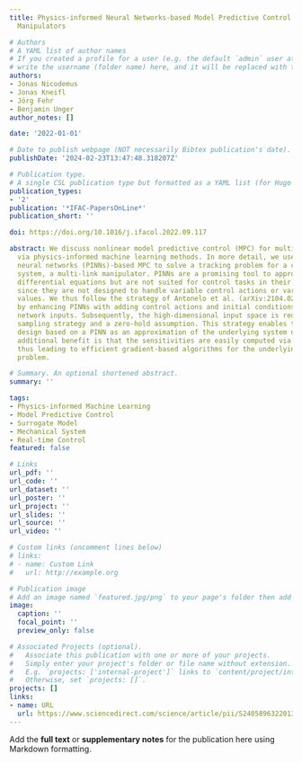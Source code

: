 ```yaml
---
title: Physics-informed Neural Networks-based Model Predictive Control for Multi-link
  Manipulators

# Authors
# A YAML list of author names
# If you created a profile for a user (e.g. the default `admin` user at `content/authors/admin/`), 
# write the username (folder name) here, and it will be replaced with their full name and linked to their profile.
authors:
- Jonas Nicodemus
- Jonas Kneifl
- Jörg Fehr
- Benjamin Unger
author_notes: []

date: '2022-01-01'

# Date to publish webpage (NOT necessarily Bibtex publication's date).
publishDate: '2024-02-23T13:47:48.318207Z'

# Publication type.
# A single CSL publication type but formatted as a YAML list (for Hugo requirements).
publication_types:
- '2'
publication: '*IFAC-PapersOnLine*'
publication_short: ''

doi: https://doi.org/10.1016/j.ifacol.2022.09.117

abstract: We discuss nonlinear model predictive control (MPC) for multi-body dynamics
  via physics-informed machine learning methods. In more detail, we use a physics-informed
  neural networks (PINNs)-based MPC to solve a tracking problem for a complex mechanical
  system, a multi-link manipulator. PINNs are a promising tool to approximate (partial)
  differential equations but are not suited for control tasks in their original form
  since they are not designed to handle variable control actions or variable initial
  values. We thus follow the strategy of Antonelo et al. (arXiv:2104.02556, 2021)
  by enhancing PINNs with adding control actions and initial conditions as additional
  network inputs. Subsequently, the high-dimensional input space is reduced via a
  sampling strategy and a zero-hold assumption. This strategy enables the controller
  design based on a PINN as an approximation of the underlying system dynamics. The
  additional benefit is that the sensitivities are easily computed via automatic differentiation,
  thus leading to efficient gradient-based algorithms for the underlying optimal control
  problem.

# Summary. An optional shortened abstract.
summary: ''

tags:
- Physics-informed Machine Learning
- Model Predictive Control
- Surrogate Model
- Mechanical System
- Real-time Control
featured: false

# Links
url_pdf: ''
url_code: ''
url_dataset: ''
url_poster: ''
url_project: ''
url_slides: ''
url_source: ''
url_video: ''

# Custom links (uncomment lines below)
# links:
# - name: Custom Link
#   url: http://example.org

# Publication image
# Add an image named `featured.jpg/png` to your page's folder then add a caption below.
image:
  caption: ''
  focal_point: ''
  preview_only: false

# Associated Projects (optional).
#   Associate this publication with one or more of your projects.
#   Simply enter your project's folder or file name without extension.
#   E.g. `projects: ['internal-project']` links to `content/project/internal-project/index.md`.
#   Otherwise, set `projects: []`.
projects: []
links:
- name: URL
  url: https://www.sciencedirect.com/science/article/pii/S2405896322013118
---
```


Add the **full text** or **supplementary notes** for the publication here using Markdown formatting.
